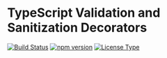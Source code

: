 # TypeScript Validation and Sanitization Decorators

[![Build Status](https://travis-ci.org/lewisgcm/typescript-validate.svg?branch=master)](https://travis-ci.org/lewisgcm/typescript-validate)
[![npm version](https://badge.fury.io/js/validator-decorators.svg)](https://badge.fury.io/js/validator-decorators)
[![License Type](https://img.shields.io/badge/license-LGPL%203.0-blue.svg)](http://www.gnu.org/licenses/lgpl-3.0.en.html)